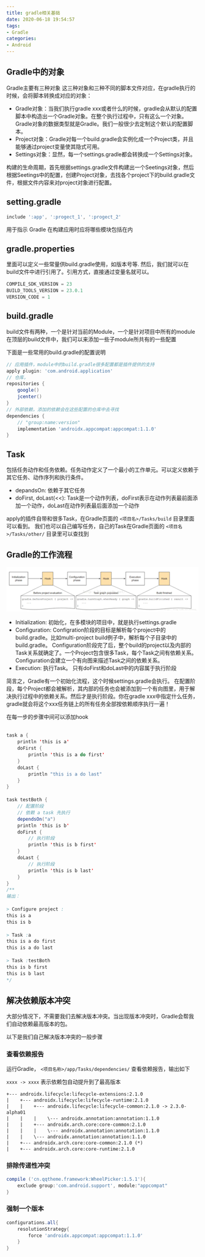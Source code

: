 ```yaml
---
title: gradle相关基础
date: 2020-06-18 19:54:57
tags: 
- Gradle
categories:
- Android
---
```


## Gradle中的对象
Gradle主要有三种对象
这三种对象和三种不同的脚本文件对应，在gradle执行的时候，会将脚本转换成对应的对象：

* Gradle对象：当我们执行gradle xxx或者什么的时候，gradle会从默认的配置脚本中构造出一个Gradle对象。在整个执行过程中，只有这么一个对象。Gradle对象的数据类型就是Gradle。我们一般很少去定制这个默认的配置脚本。
* Project对象：Gradle对每一个build.gradle会实例化成一个Project类，并且能够通过project变量使其隐式可用。
* Settings对象：显然，每一个settings.gradle都会转换成一个Settings对象。

构建的生命周期，首先根据settings.gradle文件构建出一个Seetings对象，然后根据Seetings中的配置，创建Project对象，去找各个project下的build.gradle文件，根据文件内容来对project对象进行配置。

## setting.gradle

```groovy
include ':app', ':progect_1', ':progect_2'
```
用于指示 Gradle 在构建应用时应将哪些模块包括在内

## gradle.properties

里面可以定义一些常量供build.gradle使用，如版本号等.
然后，我们就可以在build文件中进行引用了。引用方式，直接通过变量名就可以。

```groovy
COMPILE_SDK_VERSION = 23
BUILD_TOOLS_VERSION = 23.0.1
VERSION_CODE = 1
```

## build.gradle
build文件有两种，一个是针对当前的Module，一个是针对项目中所有的module
在顶层的build文件中，我们可以来添加一些子module所共有的一些配置

下面是一些常用的build.gradle的配置说明
```groovy
// 应用插件，module中的build.gradle很多配置都是插件提供的支持
apply plugin: 'com.android.application'
// 仓库， 
repositories {
    google()
    jcenter()
}
// 外部依赖，添加的依赖会在这些配置的仓库中去寻找
dependencies {
    // "group:name:version"
    implementation 'androidx.appcompat:appcompat:1.1.0'
}

```

## Task

包括任务动作和任务依赖。任务动作定义了一个最小的工作单元。可以定义依赖于其它任务、动作序列和执行条件。

* depandsOn: 依赖于其它任务
* doFirst, doLast(<<): Task是一个动作列表，doFirst表示在动作列表最前面添加一个动作，doLast在动作列表最后面添加一个动作

apply的插件自带和很多Task，在Gradle页面的 `<项目名>/Tasks/build` 目录里面可以看到。
我们也可以自己编写任务，自己的Task在Gradle页面的 `<项目名>/Tasks/other/` 目录里可以查找到


## Gradle的工作流程

![gradle的工作流程](/images/gradle的构建过程.jpg)

* Initialization: 初始化，在多模块的项目中，就是执行settings.gradle
* Configuration: Configration阶段的目标是解析每个project中的build.gradle。比如multi-project build例子中，解析每个子目录中的build.gradle。  Configuration阶段完了后，整个build的project以及内部的Task关系就确定了。一个Project包含很多Task，每个Task之间有依赖关系。Configuration会建立一个有向图来描述Task之间的依赖关系。
* Execution: 执行Task。 只有doFirst和doLast中的内容属于执行阶段

简言之，Gradle有一个初始化流程，这个时候settings.gradle会执行。
在配置阶段，每个Project都会被解析，其内部的任务也会被添加到一个有向图里，用于解决执行过程中的依赖关系。然后才是执行阶段。你在gradle xxx中指定什么任务，gradle就会将这个xxx任务链上的所有任务全部按依赖顺序执行一遍！

在每一步的步骤中间可以添加hook



```java

task a {
    println 'this is a'
    doFirst {
        println 'this is a do first'
    }
    doLast {
        println "this is a do last"
    }
}

task testBoth {
    // 配置阶段
    // 依赖 a task 先执行
    dependsOn("a")
    println 'this is b'
    doFirst {
        // 执行阶段
        println 'this is b first'
    }
    doLast {
        // 执行阶段
        println 'this is b last'
    }
}
/**
输出：

> Configure project :
this is a
this is b

> Task :a
this is a do first
this is a do last

> Task :testBoth
this is b first
this is b last
*/
```

## 解决依赖版本冲突

大部分情况下，不需要我们去解决版本冲突。当出现版本冲突时，Gradle会帮我们自动依赖最高版本的包。

以下是我们自己解决版本冲突的一般步骤

### 查看依赖报告
运行Gradle， `<项目名称>/app/Tasks/dependencies/` 查看依赖报告，输出如下

`xxxx -> xxxx` 表示依赖包自动提升到了最高版本

```
+--- androidx.lifecycle:lifecycle-extensions:2.1.0
|    +--- androidx.lifecycle:lifecycle-runtime:2.1.0
|    |    +--- androidx.lifecycle:lifecycle-common:2.1.0 -> 2.3.0-alpha01
|    |    |    \--- androidx.annotation:annotation:1.1.0
|    |    +--- androidx.arch.core:core-common:2.1.0
|    |    |    \--- androidx.annotation:annotation:1.1.0
|    |    \--- androidx.annotation:annotation:1.1.0
|    +--- androidx.arch.core:core-common:2.1.0 (*)
|    +--- androidx.arch.core:core-runtime:2.1.0

```

### 排除传递性冲突

```groovy
compile ('cn.qqtheme.framework:WheelPicker:1.5.1'){
    exclude group:'com.android.support', module:"appcompat"
}
```

### 强制一个版本
```groovy
configurations.all{
    resolutionStrategy{
        force 'androidx.appcompat:appcompat:1.1.0'
    }
}
```